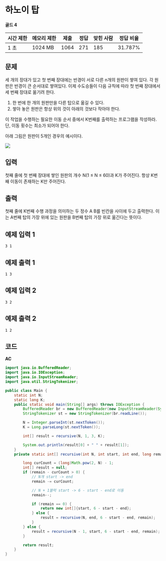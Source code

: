 # 하노이 탑

**골드 4**

|시간 제한|	메모리 제한	|제출	|정답|	맞힌 사람|	정답 비율|
|---|---|---|---|---|---|
|1 초	|1024 MB|	1064|	271|	185	|31.787%|

## 문제 

세 개의 장대가 있고 첫 번째 장대에는 반경이 서로 다른 n개의 원판이 쌓여 있다. 각 원판은 반경이 큰 순서대로 쌓여있다. 이제 수도승들이 다음 규칙에 따라 첫 번째 장대에서 세 번째 장대로 옮기려 한다.

1. 한 번에 한 개의 원판만을 다른 탑으로 옮길 수 있다.
2. 쌓아 놓은 원판은 항상 위의 것이 아래의 것보다 작아야 한다.

이 작업을 수행하는 필요한 이동 순서 중에서 K번째를 출력하는 프로그램을 작성하라. 단, 이동 횟수는 최소가 되어야 한다.

아래 그림은 원판이 5개인 경우의 예시이다.

![](https://onlinejudgeimages.s3-ap-northeast-1.amazonaws.com/problem/11729/hanoi.png)

## 입력 

첫째 줄에 첫 번째 장대에 쌓인 원판의 개수 N(1 ≤ N ≤ 60)과 K가 주어진다. 항상 K번째 이동이 존재하는 K만 주어진다.

## 출력 

첫째 줄에 K번째 수행 과정을 의미하는 두 정수 A B를 빈칸을 사이에 두고 출력한다. 이는 A번째 탑의 가장 위에 있는 원판을 B번째 탑의 가장 위로 옮긴다는 뜻이다.

## 예제 입력 1

```
3 1
```

## 예제 출력 1

```
1 3
```

## 예제 입력 2

```
3 2
```

## 예제 출력 2

```
1 2
```

## 코드

**AC**

```java
import java.io.BufferedReader;
import java.io.IOException;
import java.io.InputStreamReader;
import java.util.StringTokenizer;

public class Main {
    static int N;
    static long K;
    public static void main(String[] args) throws IOException {
        BufferedReader br = new BufferedReader(new InputStreamReader(System.in));
        StringTokenizer st = new StringTokenizer(br.readLine());

        N = Integer.parseInt(st.nextToken());
        K = Long.parseLong(st.nextToken());

        int[] result = recursive(N, 1, 3, K);

        System.out.println(result[0] + " " + result[1]);
    }
    private static int[] recursive(int N, int start, int end, long remain) {

        long curCount = (long)Math.pow(2, N) - 1;
        int[] result = null;
        if (remain - curCount > 0) {
            // N개 start -> end
            remain -= curCount;

            // N + 1블럭 start -> 6 - start - end로 이동
            remain--;

            if (remain == 0) {
                return new int[]{start, 6 - start - end};
            } else {
                result = recursive(N, end, 6 - start - end, remain);
            }
        } else {
            result = recursive(N - 1, start, 6 - start - end, remain);
        }

        return result;
    }
}
```